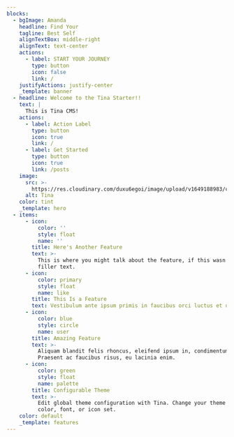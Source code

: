 ```yaml
---
blocks:
  - bgImage: Amanda
    headline: Find Your
    tagline: Best Self
    alignTextBox: middle-right
    alignText: text-center
    actions:
      - label: START YOUR JOURNEY
        type: button
        icon: false
        link: /
    justifyActions: justify-center
    _template: banner
  - headline: Welcome to the Tina Starter!!
    text: |
      This is Tina CMS!
    actions:
      - label: Action Label
        type: button
        icon: true
        link: /
      - label: Get Started
        type: button
        icon: true
        link: /posts
    image:
      src: >-
        https://res.cloudinary.com/duxu6egoi/image/upload/v1649188983/cld-sample.jpg
      alt: Tina
    color: tint
    _template: hero
  - items:
      - icon:
          color: ''
          style: float
          name: ''
        title: Here's Another Feature
        text: >-
          This is where you might talk about the feature, if this wasn't just
          filler text.
      - icon:
          color: primary
          style: float
          name: like
        title: This Is a Feature
        text: Vestibulum ante ipsum primis in faucibus orci luctus et ultrices.
      - icon:
          color: blue
          style: circle
          name: user
        title: Amazing Feature
        text: >-
          Aliquam blandit felis rhoncus, eleifend ipsum in, condimentum nibh.
          Praesent ac faucibus risus, eu lacinia enim.
      - icon:
          color: green
          style: float
          name: palette
        title: Configurable Theme
        text: >-
          Edit global theme configuration with Tina. Change your theme's primary
          color, font, or icon set.
    color: default
    _template: features
---
```


